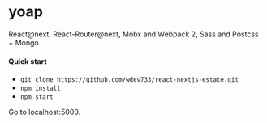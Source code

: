 # yoap
React@next, React-Router@next, Mobx and Webpack 2, Sass and Postcss + Mongo

#### Quick start

* `git clone https://github.com/wdev733/react-nextjs-estate.git`
* `npm install`
* `npm start`

Go to localhost:5000.

